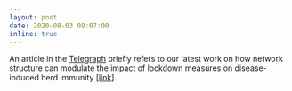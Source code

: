 ```yaml
---
layout: post
date: 2020-08-03 09:07:00
inline: true
---
```


An article in the [Telegraph](https://www.telegraph.co.uk/news/2020/07/31/herd-immunity-long-term-solution-covid-19-has-become-taboo-says/) briefly refers to our latest work on how network structure can modulate the impact of lockdown measures on disease-induced herd immunity [[link](https://arxiv.org/abs/2007.06975)]. 